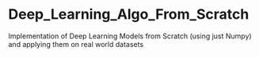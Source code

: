 # Deep_Learning_Algo_From_Scratch
Implementation of Deep Learning Models from Scratch (using just Numpy) and applying them on real world datasets
